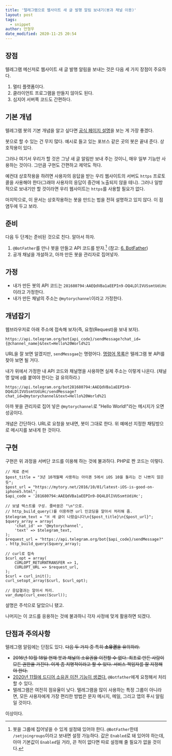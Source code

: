 ```yaml
---
title: '텔레그램으로 웹사이트 새 글 발행 알림 보내기(봇과 채널 이용)'
layout: post
tags:
  - snippet
author: 안형우
date_modified: 2020-11-25 20:54
---
```


## 장점

텔레그램 메신저로 웹사이트 새 글 발행 알림을 보내는 것은 다음 세 가지 장점이 주요하다.

1. 멀티 플랫폼이다.
2. 클라이언트 프로그램을 만들지 않아도 된다.
3. 심지어 서버쪽 코드도 간편하다.


## 기본 개념

텔레그램 봇의 기본 개념을 알고 싶다면 [공식 페이지 설명](https://core.telegram.org/bots)을 보는 게 가장 좋겠다. 

봇으로 할 수 있는 건 무지 많다. 예시로 들고 있는 포브스 같은 곳의 봇은 끝내 준다. 상호작용이 있다.

그러나 여기서 우리가 할 것은 그냥 새 글 알림만 보내 주는 것이니, 매우 일부 기능만 사용하는 것이다. 그만큼 구현도 간편하고 제약도 적다.

예컨대 상호작용을 하려면 사용자의 응답을 받는 우리 웹사이트의 서버도 `https` 프로토콜을 사용해야 한다(그래야 사용자의 응답이 중간에 노출되지 않을 테니). 그러나 일방적으로 보내기만 할 것이라면 우리 웹사이트는 `https`를 사용할 필요가 없다.

마지막으로, 이 문서는 상호작용하는 봇을 만드는 법을 전혀 설명하고 있지 않다. 이 점 염두에 두고 보라.


## 준비

다음 두 단계는 준비된 것으로 친다. 알아서 하자.

1. `@BotFather`를 만나 봇을 만들고 API 코드를 받자.[^fn1] (참고: [6. BotFather](https://core.telegram.org/bots#6-botfather))
2. 공개 채널을 개설하고, 아까 만든 봇을 관리자로 집어넣자.


## 가정

- 내가 만든 봇의 API 코드는 `281680794:AAEQdVBa1aEEPIn9-DQ4LDlIVUSsmtUdiHc`이라고 가정한다.
- 내가 만든 채널의 주소는 `@mytorychannel`이라고 가정한다.


## 개념잡기

웹브라우저로 아래 주소에 접속해 보자(즉, 요청(Request)을 보내 보자).

    https://api.telegram.org/bot{api_code}/sendMessage?chat_id={@channel_name}&text=Hello%20World%21
    
URL을 잘 보면 알겠지만, `sendMessgae`는 명령어다. [명령어 목록](https://core.telegram.org/bots/api#available-methods)은 텔레그램 봇 API를 찾아 보면 될 거다. 

내가 위에서 가정한 내 API 코드와 채널명을 사용하면 실제 주소는 이렇게 나온다. (채널명 앞에 `@`를 붙여야 한다는 걸 유의하라.)

    https://api.telegram.org/bot281680794:AAEQdVBa1aEEPIn9-DQ4LDlIVUSsmtUdiHc/sendMessage?chat_id=@mytorychannel&text=Hello%20World%21
    
아까 봇을 관리자로 집어 넣은 `@mytorychannel`로 "Hello World!"라는 메시지가 오면 성공이다.

개념은 간단하다. URL로 요청을 보내면, 봇이 그대로 한다. 위 예에선 지정한 채팅방으로 메시지를 보내게 한 것이다.


## 구현

구현은 위 과정을 서버단 코드를 이용해 하는 것에 불과하다. PHP로 짠 코드는 이렇다.

    // 재료 준비
    $post_title = "3년 10개월째 사용하는 아이폰 5에서 iOS 10을 돌리는 건 나쁘지 않은 듯";
    $post_url = "https://mytory.net/2016/10/01/latest-iOS-is-good-on-iphone5.html";
    $api_code = '281680794:AAEQdVBa1aEEPIn9-DQ4LDlIVUSsmtUdiHc';
    
    // 보낼 텍스트를 구성. 줄바꿈은 "\n"으로.
    // http_build_query()를 이용하면 url 인코딩을 알아서 처리해 줌.
    $telegram_text = "※ 새 글이 나왔습니다\n{$post_title}\n{$post_url}";
    $query_array = array(
        'chat_id' => '@mytorychannel',
        'text' => $telegram_text,
    );
    $request_url = "https://api.telegram.org/bot{$api_code}/sendMessage?" . http_build_query($query_array);
    
    // curl로 접속
    $curl_opt = array(
        CURLOPT_RETURNTRANSFER => 1,
        CURLOPT_URL => $request_url,
    );
    $curl = curl_init();
    curl_setopt_array($curl, $curl_opt);
    
    // 응답결과는 알아서 처리.
    var_dump(curl_exec($curl));
    
설명은 주석으로 달았으니 됐고. 

나머지는 이 코드를 응용하는 것에 불과하니 각자 사정에 맞게 활용하면 되겠다.


## 단점과 주의사항

텔레그램 알림에는 단점도 있다. <del>다음 두 가지 중 특히 **소유권**을 유의하라.</del>

- <del>2016년 10월 18일 현재 봇과 채널의 소유권을 이전할 수 없다. 최초로 만든 사람이 모든 권한을 가진다. 이게 좀 치명적이라고 할 수 있다. 서비스 책임자를 잘 지정해야 한다.</del>
- [2020년 11월에 드디어 소유권 이전 기능이 생겼다.](https://core.telegram.org/bots/api-changelog#november-4-2020) `@Botfather`에게 요청해서 처리할 수 있다.
- 텔레그램은 여전히 점유율이 낮다. 텔레그램을 많이 사용하는 특정 그룹이 아니라면, 모든 사용자에게 가장 편리한 방법은 문자 메시지, 메일, 그리고 앱의 푸시 알림일 것이다.

이상이다.


[^fn1]: 봇을 그룹에 집어넣을 수 있게 설정돼 있어야 한다. `@BotFather`한테 `/setjoingroups`이라고 보내면 설정 가능하다. 값은 `Enabled`로 돼 있어야 하는데, 아마 기본값이 `Enabled`일 거라, 끈 적이 없다면 따로 설정해 줄 필요가 없을 것이다.
